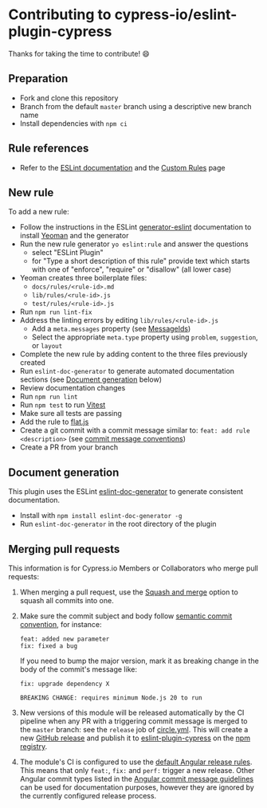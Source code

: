 # Contributing to cypress-io/eslint-plugin-cypress

Thanks for taking the time to contribute! :smile:

## Preparation

* Fork and clone this repository
* Branch from the default `master` branch using a descriptive new branch name
* Install dependencies with `npm ci`

## Rule references

* Refer to the [ESLint documentation](https://eslint.org/docs/latest/) and the [Custom Rules](https://eslint.org/docs/latest/extend/custom-rules) page

## New rule

To add a new rule:

* Follow the instructions in the ESLint [generator-eslint](https://www.npmjs.com/package/generator-eslint) documentation to install [Yeoman](https://www.npmjs.com/package/yo) and the generator
* Run the new rule generator `yo eslint:rule` and answer the questions
  - select "ESLint Plugin"
  - for "Type a short description of this rule" provide text which starts with one of "enforce", "require" or "disallow" (all lower case)
* Yeoman creates three boilerplate files:
  - `docs/rules/<rule-id>.md`
  - `lib/rules/<rule-id>.js`
  - `test/rules/<rule-id>.js`
* Run `npm run lint-fix`
* Address the linting errors by editing `lib/rules/<rule-id>.js`
  - Add a `meta.messages` property (see [MessageIds](https://eslint.org/docs/latest/extend/custom-rules#messageids))
  - Select the appropriate `meta.type` property using `problem`, `suggestion`, or `layout`
* Complete the new rule by adding content to the three files previously created
* Run `eslint-doc-generator` to generate automated documentation sections (see [Document generation](#document-generation) below)
* Review documentation changes
* Run `npm run lint`
* Run `npm test` to run [Vitest](https://vitest.dev/)
* Make sure all tests are passing
* Add the rule to [flat.js](https://github.com/cypress-io/eslint-plugin-cypress/blob/master/lib/flat.js)
* Create a git commit with a commit message similar to: `feat: add rule <description>` (see [commit message conventions](https://github.com/semantic-release/semantic-release#commit-message-format))
* Create a PR from your branch

## Document generation

This plugin uses the ESLint [eslint-doc-generator](https://www.npmjs.com/package/eslint-doc-generator) to generate consistent documentation.
* Install with `npm install eslint-doc-generator -g`
* Run `eslint-doc-generator` in the root directory of the plugin

## Merging pull requests

This information is for Cypress.io Members or Collaborators who merge pull requests:

1. When merging a pull request, use the [Squash and merge](https://docs.github.com/en/repositories/configuring-branches-and-merges-in-your-repository/configuring-pull-request-merges/about-merge-methods-on-github#squashing-your-merge-commits) option to squash all commits into one.
1. Make sure the commit subject and body follow [semantic commit convention](https://semantic-release.gitbook.io/semantic-release/#commit-message-format), for instance:

   ```text
   feat: added new parameter
   fix: fixed a bug
   ```

   If you need to bump the major version, mark it as breaking change in the body of the commit's message like:

   ```text
   fix: upgrade dependency X

   BREAKING CHANGE: requires minimum Node.js 20 to run
   ```

1. New versions of this module will be released automatically by the CI pipeline when any PR with a triggering commit message is merged to the `master` branch: see the `release` job of [circle.yml](circle.yml).
This will create a new [GitHub release](https://github.com/cypress-io/eslint-plugin-cypress/releases) and publish it to [eslint-plugin-cypress](https://www.npmjs.com/package/eslint-plugin-cypress) on the [npm registry](https://docs.npmjs.com/about-the-public-npm-registry).
1. The module's CI is configured to use the [default Angular release rules](https://github.com/semantic-release/commit-analyzer/blob/master/lib/default-release-rules.js).
This means that only `feat:`, `fix:` and `perf:` trigger a new release.
Other Angular commit types listed in the [Angular commit message guidelines](https://github.com/angular/angular/blob/main/contributing-docs/commit-message-guidelines.md) can be used for documentation purposes, however they are ignored by the currently configured release process.
